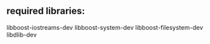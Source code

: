 ## required libraries:

libboost-iostreams-dev libboost-system-dev libboost-filesystem-dev libdlib-dev
